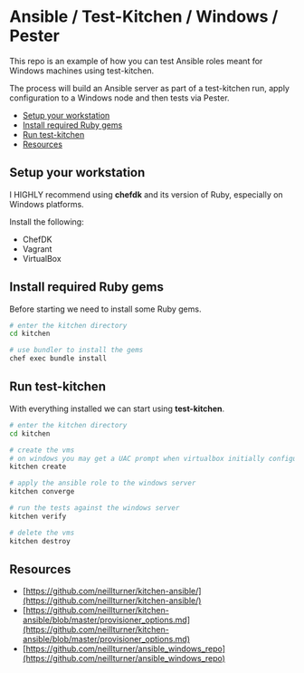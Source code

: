 # Ansible / Test-Kitchen / Windows / Pester

This repo is an example of how you can test Ansible roles meant for Windows machines using test-kitchen.

The process will build an Ansible server as part of a test-kitchen run, apply configuration to a Windows node and then tests via Pester.

<!-- TOC depthFrom:2 -->

- [Setup your workstation](#setup-your-workstation)
- [Install required Ruby gems](#install-required-ruby-gems)
- [Run test-kitchen](#run-test-kitchen)
- [Resources](#resources)

<!-- /TOC -->

## Setup your workstation

I HIGHLY recommend using **chefdk** and its version of Ruby, especially on Windows platforms.

Install the following:
* ChefDK
* Vagrant
* VirtualBox

## Install required Ruby gems

Before starting we need to install some Ruby gems.

```bash
# enter the kitchen directory
cd kitchen

# use bundler to install the gems
chef exec bundle install
```

## Run test-kitchen

With everything installed we can start using **test-kitchen**.

```bash
# enter the kitchen directory
cd kitchen

# create the vms
# on windows you may get a UAC prompt when virtualbox initially configures networking 
kitchen create

# apply the ansible role to the windows server
kitchen converge

# run the tests against the windows server
kitchen verify

# delete the vms
kitchen destroy
```

## Resources
* [https://github.com/neillturner/kitchen-ansible/](https://github.com/neillturner/kitchen-ansible/)
* [https://github.com/neillturner/kitchen-ansible/blob/master/provisioner_options.md](https://github.com/neillturner/kitchen-ansible/blob/master/provisioner_options.md)
* [https://github.com/neillturner/ansible_windows_repo](https://github.com/neillturner/ansible_windows_repo)
